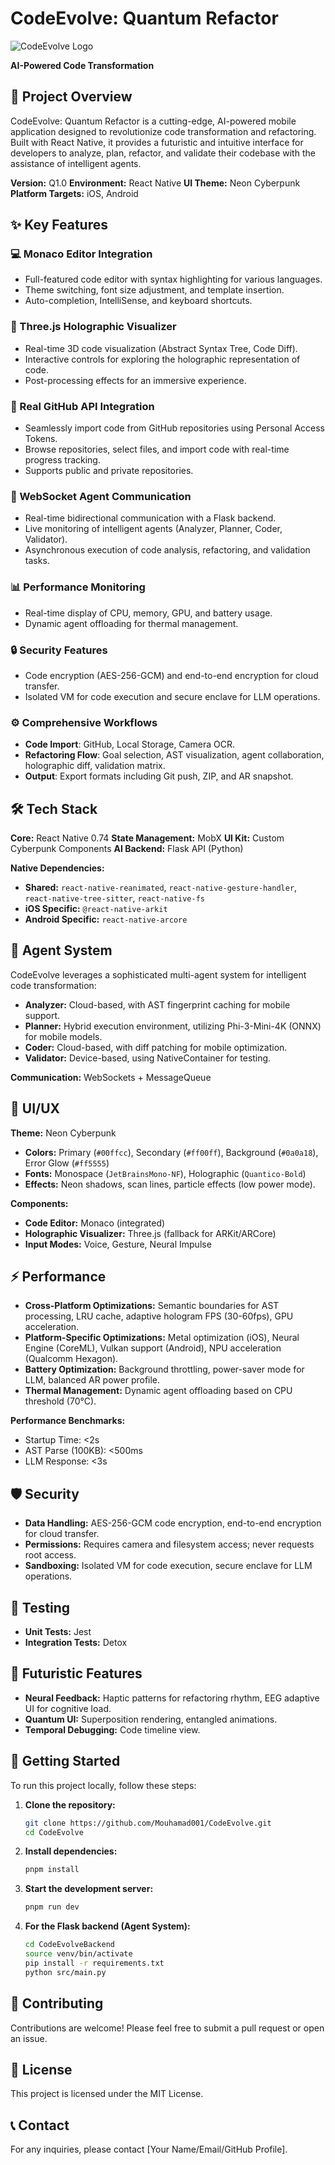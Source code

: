 # CodeEvolve: Quantum Refactor

![CodeEvolve Logo](https://raw.githubusercontent.com/Mouhamad001/CodeEvolve/master/assets/codeevolve_logo.png)

**AI-Powered Code Transformation**

## 🚀 Project Overview

CodeEvolve: Quantum Refactor is a cutting-edge, AI-powered mobile application designed to revolutionize code transformation and refactoring. Built with React Native, it provides a futuristic and intuitive interface for developers to analyze, plan, refactor, and validate their codebase with the assistance of intelligent agents.

**Version:** Q1.0
**Environment:** React Native
**UI Theme:** Neon Cyberpunk
**Platform Targets:** iOS, Android

## ✨ Key Features

### 💻 Monaco Editor Integration
- Full-featured code editor with syntax highlighting for various languages.
- Theme switching, font size adjustment, and template insertion.
- Auto-completion, IntelliSense, and keyboard shortcuts.

### 🔮 Three.js Holographic Visualizer
- Real-time 3D code visualization (Abstract Syntax Tree, Code Diff).
- Interactive controls for exploring the holographic representation of code.
- Post-processing effects for an immersive experience.

### 🐙 Real GitHub API Integration
- Seamlessly import code from GitHub repositories using Personal Access Tokens.
- Browse repositories, select files, and import code with real-time progress tracking.
- Supports public and private repositories.

### 🤖 WebSocket Agent Communication
- Real-time bidirectional communication with a Flask backend.
- Live monitoring of intelligent agents (Analyzer, Planner, Coder, Validator).
- Asynchronous execution of code analysis, refactoring, and validation tasks.

### 📊 Performance Monitoring
- Real-time display of CPU, memory, GPU, and battery usage.
- Dynamic agent offloading for thermal management.

### 🔒 Security Features
- Code encryption (AES-256-GCM) and end-to-end encryption for cloud transfer.
- Isolated VM for code execution and secure enclave for LLM operations.

### ⚙️ Comprehensive Workflows
- **Code Import**: GitHub, Local Storage, Camera OCR.
- **Refactoring Flow**: Goal selection, AST visualization, agent collaboration, holographic diff, validation matrix.
- **Output**: Export formats including Git push, ZIP, and AR snapshot.

## 🛠️ Tech Stack

**Core:** React Native 0.74
**State Management:** MobX
**UI Kit:** Custom Cyberpunk Components
**AI Backend:** Flask API (Python)

**Native Dependencies:**
- **Shared:** `react-native-reanimated`, `react-native-gesture-handler`, `react-native-tree-sitter`, `react-native-fs`
- **iOS Specific:** `@react-native-arkit`
- **Android Specific:** `react-native-arcore`

## 🧠 Agent System

CodeEvolve leverages a sophisticated multi-agent system for intelligent code transformation:

- **Analyzer:** Cloud-based, with AST fingerprint caching for mobile support.
- **Planner:** Hybrid execution environment, utilizing Phi-3-Mini-4K (ONNX) for mobile models.
- **Coder:** Cloud-based, with diff patching for mobile optimization.
- **Validator:** Device-based, using NativeContainer for testing.

**Communication:** WebSockets + MessageQueue

## 🎨 UI/UX

**Theme:** Neon Cyberpunk
- **Colors:** Primary (`#00ffcc`), Secondary (`#ff00ff`), Background (`#0a0a18`), Error Glow (`#ff5555`)
- **Fonts:** Monospace (`JetBrainsMono-NF`), Holographic (`Quantico-Bold`)
- **Effects:** Neon shadows, scan lines, particle effects (low power mode).

**Components:**
- **Code Editor:** Monaco (integrated)
- **Holographic Visualizer:** Three.js (fallback for ARKit/ARCore)
- **Input Modes:** Voice, Gesture, Neural Impulse

## ⚡ Performance

- **Cross-Platform Optimizations:** Semantic boundaries for AST processing, LRU cache, adaptive hologram FPS (30-60fps), GPU acceleration.
- **Platform-Specific Optimizations:** Metal optimization (iOS), Neural Engine (CoreML), Vulkan support (Android), NPU acceleration (Qualcomm Hexagon).
- **Battery Optimization:** Background throttling, power-saver mode for LLM, balanced AR power profile.
- **Thermal Management:** Dynamic agent offloading based on CPU threshold (70°C).

**Performance Benchmarks:**
- Startup Time: <2s
- AST Parse (100KB): <500ms
- LLM Response: <3s

## 🛡️ Security

- **Data Handling:** AES-256-GCM code encryption, end-to-end encryption for cloud transfer.
- **Permissions:** Requires camera and filesystem access; never requests root access.
- **Sandboxing:** Isolated VM for code execution, secure enclave for LLM operations.

## 🧪 Testing

- **Unit Tests:** Jest
- **Integration Tests:** Detox

## 🌌 Futuristic Features

- **Neural Feedback:** Haptic patterns for refactoring rhythm, EEG adaptive UI for cognitive load.
- **Quantum UI:** Superposition rendering, entangled animations.
- **Temporal Debugging:** Code timeline view.

## 🚀 Getting Started

To run this project locally, follow these steps:

1.  **Clone the repository:**
    ```bash
    git clone https://github.com/Mouhamad001/CodeEvolve.git
    cd CodeEvolve
    ```

2.  **Install dependencies:**
    ```bash
    pnpm install
    ```

3.  **Start the development server:**
    ```bash
    pnpm run dev
    ```

4.  **For the Flask backend (Agent System):**
    ```bash
    cd CodeEvolveBackend
    source venv/bin/activate
    pip install -r requirements.txt
    python src/main.py
    ```

## 🤝 Contributing

Contributions are welcome! Please feel free to submit a pull request or open an issue.

## 📄 License

This project is licensed under the MIT License.

## 📞 Contact

For any inquiries, please contact [Your Name/Email/GitHub Profile].


